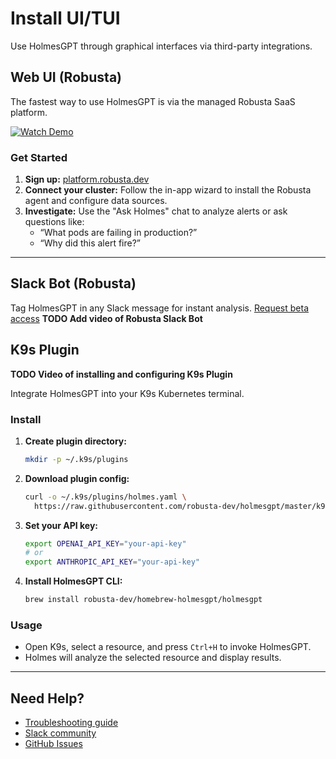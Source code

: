 # Install UI/TUI

Use HolmesGPT through graphical interfaces via third-party integrations.

## Web UI (Robusta)

The fastest way to use HolmesGPT is via the managed Robusta SaaS platform.

[![Watch Demo](https://cdn.loom.com/sessions/thumbnails/388d98aad1a04823b9ed50d0161a4819-0ced91a0e8f80dcb-full-play.gif)](https://www.loom.com/share/388d98aad1a04823b9ed50d0161a4819?sid=a2a669b4-f092-4067-adcb-c8527fbcaa90)

### Get Started

1. **Sign up:** [platform.robusta.dev](https://platform.robusta.dev/signup/)
2. **Connect your cluster:** Follow the in-app wizard to install the Robusta agent and configure data sources.
3. **Investigate:** Use the "Ask Holmes" chat to analyze alerts or ask questions like:
   - “What pods are failing in production?”
   - “Why did this alert fire?”

---

## Slack Bot (Robusta)
Tag HolmesGPT in any Slack message for instant analysis. [Request beta access](mailto:beta@robusta.dev)
**TODO Add video of Robusta Slack Bot**

## K9s Plugin
**TODO Video of installing and configuring K9s Plugin**

Integrate HolmesGPT into your K9s Kubernetes terminal.

### Install

1. **Create plugin directory:**
   ```bash
   mkdir -p ~/.k9s/plugins
   ```
2. **Download plugin config:**
   ```bash
   curl -o ~/.k9s/plugins/holmes.yaml \
     https://raw.githubusercontent.com/robusta-dev/holmesgpt/master/k9s-plugin.yaml
   ```
3. **Set your API key:**
   ```bash
   export OPENAI_API_KEY="your-api-key"
   # or
   export ANTHROPIC_API_KEY="your-api-key"
   ```
4. **Install HolmesGPT CLI:**
   ```bash
   brew install robusta-dev/homebrew-holmesgpt/holmesgpt
   ```

### Usage

- Open K9s, select a resource, and press `Ctrl+H` to invoke HolmesGPT.
- Holmes will analyze the selected resource and display results.


---

## Need Help?

- [Troubleshooting guide](../reference/troubleshooting.md)
- [Slack community](https://robustacommunity.slack.com)
- [GitHub Issues](https://github.com/robusta-dev/holmesgpt/issues)
